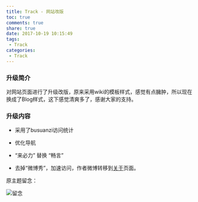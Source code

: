 ```yaml
---
title: Track - 网站改版
toc: true
comments: true
share: true
date: 2017-10-19 10:15:49
tags:
 - Track
categories:
 - Track
---
```


### 升级简介

对网站页面进行了升级改版，原来采用wiki的模板样式，感觉有点臃肿，所以现在换成了Blog样式，这下感觉清爽多了，感谢大家的支持。<!-- more -->

### 升级内容

 - 采用了busuanzi访问统计

 - 优化导航

 - “来必力” 替换 “畅言”

 - 去掉“微博秀”，加速访问，作者微博转移到[关于](/about/index.html)页面。

原主题留念：

![留念](http://static.golangtab.com/images/2017-10/火狐截图_2017-10-19T02-23-23.767Z.png)